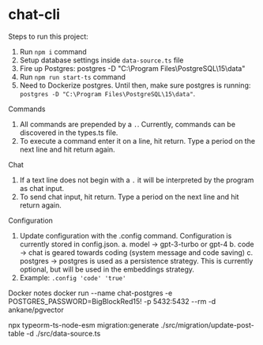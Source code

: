 # chat-cli

Steps to run this project:

1. Run `npm i` command
2. Setup database settings inside `data-source.ts` file
3. Fire up Postgres: postgres -D "C:\Program Files\PostgreSQL\15\data"
4. Run `npm run start-ts` command
5. Need to Dockerize postgres. Until then, make sure postgres is running: `postgres -D "C:\Program Files\PostgreSQL\15\data"`.

Commands
1. All commands are prepended by a `.`. Currently, commands can be discovered in the types.ts file.
2. To execute a command enter it on a line, hit return. Type a period on the next line and hit return again.

Chat
1. If a text line does not begin with a `.` it will be interpreted by the program as chat input.
2. To send chat input, hit return. Type a period on the next line and hit return again.

Configuration
1. Update configuration with the .config command. Configuration is currently stored in config.json. 
    a. model -> gpt-3-turbo or gpt-4
    b. code -> chat is geared towards coding (system message and code saving)
    c. postgres -> postgres is used as a persistence strategy. This is currently optional, but will be used in the embeddings strategy. 
2. Example: `.config 'code' 'true'` 

Docker notes
 docker run --name chat-postgres -e POSTGRES_PASSWORD=BigBlockRed15! -p 5432:5432 --rm -d ankane/pgvector

npx typeorm-ts-node-esm migration:generate ./src/migration/update-post-table -d ./src/data-source.ts

